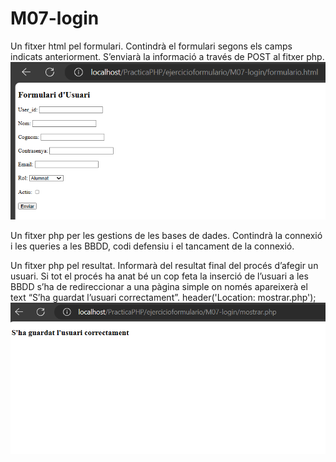 # M07-login
Un fitxer html pel formulari. Contindrà el formulari segons els camps indicats anteriorment. S’enviarà la informació a través de POST al fitxer php.
![Imagen formulario](https://github.com/Karenl9/M07-login/blob/karenbaque_P3/1.png)

Un fitxer php per les gestions de les bases de dades. Contindrà la connexió i les queries a les BBDD, codi defensiu i el tancament de la connexió.

Un fitxer php pel resultat. Informarà del resultat final del procés d’afegir un usuari. Si tot el procés ha anat bé un cop feta la inserció de l’usuari a les BBDD s’ha de redireccionar a una pàgina simple on només apareixerà el text “S’ha guardat l’usuari correctament”.
header('Location: mostrar.php');
![Despues de rellenar el formulario](https://github.com/Karenl9/M07-login/blob/karenbaque_P3/2.png)


